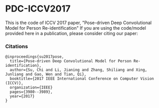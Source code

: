 # PDC-ICCV2017

This is the code of ICCV 2017 paper, "Pose-driven Deep Convolutional Model for Person Re-identification"
If you are using the code/model provided here in a publication, please consider citing our paper:

### Citations

    @inproceedings{su2017pose,
      title={Pose-driven Deep Convolutional Model for Person Re-identification},
      author={Su, Chi and Li, Jianing and Zhang, Shiliang and Xing, Junliang and Gao, Wen and Tian, Qi},
      booktitle={2017 IEEE International Conference on Computer Vision (ICCV)},
      organization={IEEE}
      pages={3980--3989},
      year={2017}
    }
    
